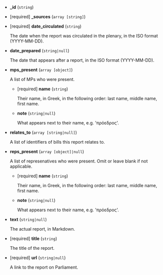 * **_id** (`string`)

* [required] **_sources** (`array [string]`)

* [required] **date_circulated** (`string`)

    The date when the report was circulated in the plenary, in the ISO format (YYYY-MM-DD).

* **date_prepared** (`string|null`)

    The date that appears after a report, in the ISO format (YYYY-MM-DD).

* **mps_present** (`array [object]`)

    A list of MPs who were present.

    * [required] **name** (`string`)

        Their name, in Greek, in the following order: last name, middle name, first name.

    * **note** (`string|null`)

        What appears next to their name, e.g. 'πρόεδρος'.

* **relates_to** (`array [string|null]`)

    A list of identifiers of bills this report relates to.

* **reps_present** (`array [object]|null`)

    A list of represenatives who were present. Omit or leave blank if not applicable.

    * [required] **name** (`string`)

        Their name, in Greek, in the following order: last name, middle name, first name.

    * **note** (`string|null`)

        What appears next to their name, e.g. 'πρόεδρος'.

* **text** (`string|null`)

    The actual report, in Markdown.

* [required] **title** (`string`)

    The title of the report.

* [required] **url** (`string|null`)

    A link to the report on Parliament.
